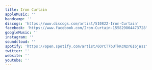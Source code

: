 ```yaml
---
title: Iron Curtain
appleMusic: ''
bandcamp: ''
discogs: 'https://www.discogs.com/artist/510822-Iron-Curtain'
facebook: 'https://www.facebook.com/Iron-Curtain-155829864473728'
googleMusic: ''
instagram: ''
soundcloud: ''
spotify: 'https://open.spotify.com/artist/6OrCT7bUTkKcNzr6I6jWsz'
twitter: ''
website: ''
youtube: ''
---
```

